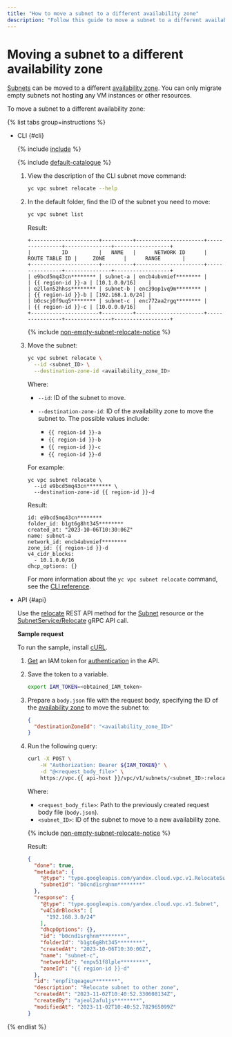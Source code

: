 ```yaml
---
title: "How to move a subnet to a different availability zone"
description: "Follow this guide to move a subnet to a different availability zone."
---
```



# Moving a subnet to a different availability zone


[Subnets](../concepts/network.md) can be moved to a different [availability zone](../../overview/concepts/geo-scope.md). You can only migrate empty subnets not hosting any VM instances or other resources.

To move a subnet to a different availability zone:

{% list tabs group=instructions %}

- CLI {#cli}

   {% include [include](../../_includes/cli-install.md) %}

   {% include [default-catalogue](../../_includes/default-catalogue.md) %}

   1. View the description of the CLI subnet move command:

      ```bash
      yc vpc subnet relocate --help
      ```

   1. In the default folder, find the ID of the subnet you need to move:

      ```bash
      yc vpc subnet list
      ```

      Result:

      ```text
      +----------------------+----------+----------------------+----------------+---------------+------------------+
      |          ID          |   NAME   |      NETWORK ID      | ROUTE TABLE ID |     ZONE      |      RANGE       |
      +----------------------+----------+----------------------+----------------+---------------+------------------+
      | e9bcd5mq43cn******** | subnet-a | encb4ubvmief******** |                | {{ region-id }}-a | [10.1.0.0/16]    |
      | e2llon52hhss******** | subnet-b | enc39op1vq9m******** |                | {{ region-id }}-b | [192.168.1.0/24] |
      | b0cscj0f9uq5******** | subnet-c | enc772aa2rgq******** |                | {{ region-id }}-c | [10.0.0.0/16]    |
      +----------------------+----------+----------------------+----------------+---------------+------------------+
      ```

      {% include [non-empty-subnet-relocate-notice](../../_includes/compute/subnet-relocate-novms-warning.md) %}

   1. Move the subnet:

      ```bash
      yc vpc subnet relocate \
        --id <subnet_ID> \
        --destination-zone-id <availability_zone_ID>
      ```

      Where:
      * `--id`: ID of the subnet to move.
      * `--destination-zone-id`: ID of the availability zone to move the subnet to. The possible values include:

         * `{{ region-id }}-a`
         * `{{ region-id }}-b`
         * `{{ region-id }}-c`
         * `{{ region-id }}-d`

      For example:

      ```
      yc vpc subnet relocate \
        --id e9bcd5mq43cn******** \
        --destination-zone-id {{ region-id }}-d
      ```

      Result:

      ```
      id: e9bcd5mq43cn********
      folder_id: b1gt6g8ht345********
      created_at: "2023-10-06T10:30:06Z"
      name: subnet-a
      network_id: encb4ubvmief********
      zone_id: {{ region-id }}-d
      v4_cidr_blocks:
        - 10.1.0.0/16
      dhcp_options: {}
      ```

      For more information about the `yc vpc subnet relocate` command, see the [CLI reference](../../cli/cli-ref/managed-services/vpc/subnet/relocate.md).

- API {#api}

   Use the [relocate](../api-ref/Subnet/relocate.md) REST API method for the [Subnet](../api-ref/Subnet/index.md) resource or the [SubnetService/Relocate](../api-ref/grpc/subnet_service#Relocate) gRPC API call.

   **Sample request**

   To run the sample, install [cURL](https://curl.haxx.se).

   1. [Get](../../iam/operations/index.md#iam-tokens) an IAM token for [authentication](../api-ref/authentication.md) in the API.

   1. Save the token to a variable.

      ```bash
      export IAM_TOKEN=<obtained_IAM_token>
      ```

   1. Prepare a `body.json` file with the request body, specifying the ID of the [availability zone](../../overview/concepts/geo-scope.md) to move the subnet to:

      ```json
      {
        "destinationZoneId": "<availability_zone_ID>"
      }
      ```

   1. Run the following query:

      ```bash
      curl -X POST \
          -H "Authorization: Bearer ${IAM_TOKEN}" \
          -d "@<request_body_file>" \
          https://vpc.{{ api-host }}/vpc/v1/subnets/<subnet_ID>:relocate
      ```

      Where:
      * `<request_body_file>`: Path to the previously created request body file (`body.json`).
      * `<subnet_ID>`: ID of the subnet to move to a new availability zone.

      {% include [non-empty-subnet-relocate-notice](../../_includes/compute/subnet-relocate-novms-warning.md) %}

      Result:

      ```json
      {
        "done": true,
        "metadata": {
          "@type": "type.googleapis.com/yandex.cloud.vpc.v1.RelocateSubnetMetadata",
          "subnetId": "b0cnd1srghnm********"
        },
        "response": {
          "@type": "type.googleapis.com/yandex.cloud.vpc.v1.Subnet",
          "v4CidrBlocks": [
            "192.168.3.0/24"
          ],
          "dhcpOptions": {},
          "id": "b0cnd1srghnm********",
          "folderId": "b1gt6g8ht345********",
          "createdAt": "2023-10-06T10:30:06Z",
          "name": "subnet-c",
          "networkId": "enpv51f8lple********",
          "zoneId": "{{ region-id }}-d"
        },
        "id": "enpfitqeageu********",
        "description": "Relocate subnet to other zone",
        "createdAt": "2023-11-02T10:40:52.330608134Z",
        "createdBy": "ajeol2afu1js********",
        "modifiedAt": "2023-11-02T10:40:52.782965099Z"
      }
      ```

{% endlist %}
